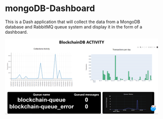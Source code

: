 # mongoDB-Dashboard
This is a Dash application that will collect the data from a MongoDB database and RabbitMQ queue system and display it in the form of a dashboard.

![Dashboard](https://github.com/FCryptoFx/mongoDB-Dashboard/blob/main/img/Dashboard1.PNG)
